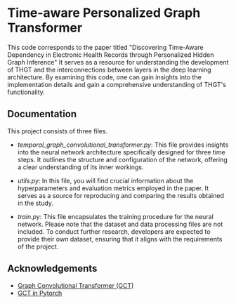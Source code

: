 
# Time-aware Personalized Graph Transformer

This code corresponds to the paper titled "Discovering Time-Aware Dependency in Electronic Health
Records through Personalized Hidden Graph Inference" It serves as a resource for understanding the development of THGT and the interconnections between layers in the deep learning architecture. By examining this code, one can gain insights into the implementation details and gain a comprehensive understanding of THGT's functionality.


## Documentation

This project consists of three files.
- *temporal_graph_convolutional_transformer.py*: This file provides insights into the neural network architecture specifically designed for three time steps. It outlines the structure and configuration of the network, offering a clear understanding of its inner workings.

- *utils.py*: In this file, you will find crucial information about the hyperparameters and evaluation metrics employed in the paper. It serves as a source for reproducing and comparing the results obtained in the study.

- *train.py*: This file encapsulates the training procedure for the neural network. Please note that the dataset and data processing files are not included. To conduct further research, developers are expected to provide their own dataset, ensuring that it aligns with the requirements of the project.


## Acknowledgements

 - [Graph Convolutional Transformer (GCT)](https://github.com/Google-Health/records-research/blob/master/graph-convolutional-transformer/README.md)
 - [GCT in Pytorch](https://github.com/dchang56/gct-pytorch)


